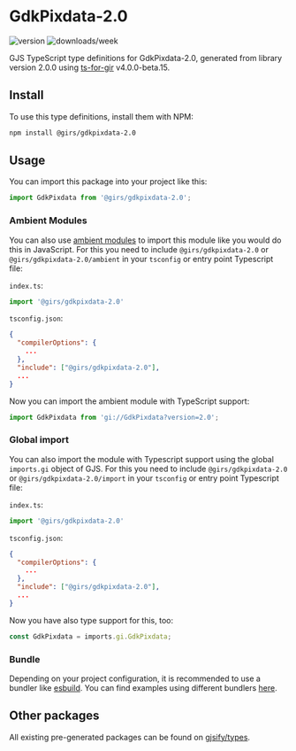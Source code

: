 
# GdkPixdata-2.0

![version](https://img.shields.io/npm/v/@girs/gdkpixdata-2.0)
![downloads/week](https://img.shields.io/npm/dw/@girs/gdkpixdata-2.0)


GJS TypeScript type definitions for GdkPixdata-2.0, generated from library version 2.0.0 using [ts-for-gir](https://github.com/gjsify/ts-for-gir) v4.0.0-beta.15.


## Install

To use this type definitions, install them with NPM:
```bash
npm install @girs/gdkpixdata-2.0
```

## Usage

You can import this package into your project like this:
```ts
import GdkPixdata from '@girs/gdkpixdata-2.0';
```

### Ambient Modules

You can also use [ambient modules](https://github.com/gjsify/ts-for-gir/tree/main/packages/cli#ambient-modules) to import this module like you would do this in JavaScript.
For this you need to include `@girs/gdkpixdata-2.0` or `@girs/gdkpixdata-2.0/ambient` in your `tsconfig` or entry point Typescript file:

`index.ts`:
```ts
import '@girs/gdkpixdata-2.0'
```

`tsconfig.json`:
```json
{
  "compilerOptions": {
    ...
  },
  "include": ["@girs/gdkpixdata-2.0"],
  ...
}
```

Now you can import the ambient module with TypeScript support: 

```ts
import GdkPixdata from 'gi://GdkPixdata?version=2.0';
```

### Global import

You can also import the module with Typescript support using the global `imports.gi` object of GJS.
For this you need to include `@girs/gdkpixdata-2.0` or `@girs/gdkpixdata-2.0/import` in your `tsconfig` or entry point Typescript file:

`index.ts`:
```ts
import '@girs/gdkpixdata-2.0'
```

`tsconfig.json`:
```json
{
  "compilerOptions": {
    ...
  },
  "include": ["@girs/gdkpixdata-2.0"],
  ...
}
```

Now you have also type support for this, too:

```ts
const GdkPixdata = imports.gi.GdkPixdata;
```

### Bundle

Depending on your project configuration, it is recommended to use a bundler like [esbuild](https://esbuild.github.io/). You can find examples using different bundlers [here](https://github.com/gjsify/ts-for-gir/tree/main/examples).

## Other packages

All existing pre-generated packages can be found on [gjsify/types](https://github.com/gjsify/types).


